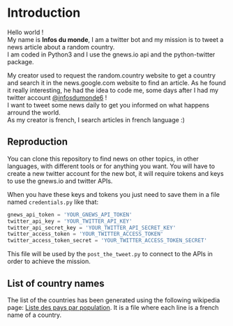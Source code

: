 Introduction
===

Hello world ! \
My name is __Infos du monde__, I am a twitter bot and my mission is to tweet a news article about a random country. \
I am coded in Python3 and I use the gnews.io api and the python-twitter package.

My creator used to request the random.country website to get a country and search it in the news.google.com website to find an article. As he found it really interesting, he had the idea to code me, some days after I had my twitter account [@infosdumonde6](https://twitter.com/infosdumonde6) ! \
I want to tweet some news daily to get you informed on what happens arround the world. \
As my creator is french, I search articles in french language :)

## Reproduction
You can clone this repository to find news on other topics, in other languages, with different tools or for anything you want. You will have to create a new twitter account for the new bot, it will require tokens and keys to use the gnews.io and twitter APIs.

When you have these keys and tokens you just need to save them in a file named `credentials.py` like that:

```python
gnews_api_token = 'YOUR_GNEWS_API_TOKEN'
twitter_api_key = 'YOUR_TWITTER_API_KEY'
twitter_api_secret_key = 'YOUR_TWITTER_API_SECRET_KEY'
twitter_access_token = 'YOUR_TWITTER_ACCESS_TOKEN'
twitter_access_token_secret = 'YOUR_TWITTER_ACCESS_TOKEN_SECRET'
```
This file will be used by the `post_the_tweet.py` to connect to the APIs in order to achieve the mission.

## List of country names

The list of the countries has been generated using the following wikipedia page: [Liste des pays par population](https://fr.wikipedia.org/wiki/Liste_des_pays_par_population).
It is a file where each line is a french name of a country.
